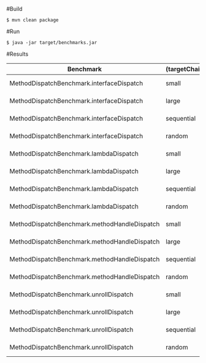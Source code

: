 #Build

```shell
$ mvn clean package
```

#Run

```shell
$ java -jar target/benchmarks.jar
```
#Results


| Benchmark                                    | (targetChain) | Mode | Cnt | Score  | Error   | Units |
|----------------------------------------------|---------------|------|-----|--------|---------|-------|
| MethodDispatchBenchmark.interfaceDispatch    | small         | avgt | 5   | 2.538  | ± 0.238 | ns/op |
| MethodDispatchBenchmark.interfaceDispatch    | large         | avgt | 5   | 49.598 | ± 4.489 | ns/op |
| MethodDispatchBenchmark.interfaceDispatch    | sequential    | avgt | 5   | 28.503 | ± 1.902 | ns/op |
| MethodDispatchBenchmark.interfaceDispatch    | random        | avgt | 5   | 28.130 | ± 1.757 | ns/op |
| MethodDispatchBenchmark.lambdaDispatch       | small         | avgt | 5   | 3.420  | ± 0.160 | ns/op |
| MethodDispatchBenchmark.lambdaDispatch       | large         | avgt | 5   | 52.717 | ± 6.969 | ns/op |
| MethodDispatchBenchmark.lambdaDispatch       | sequential    | avgt | 5   | 30.210 | ± 0.833 | ns/op |
| MethodDispatchBenchmark.lambdaDispatch       | random        | avgt | 5   | 30.138 | ± 3.051 | ns/op |
| MethodDispatchBenchmark.methodHandleDispatch | small         | avgt | 5   | 7.024  | ± 0.175 | ns/op |
| MethodDispatchBenchmark.methodHandleDispatch | large         | avgt | 5   | 55.307 | ± 7.946 | ns/op |
| MethodDispatchBenchmark.methodHandleDispatch | sequential    | avgt | 5   | 43.786 | ± 0.137 | ns/op |
| MethodDispatchBenchmark.methodHandleDispatch | random        | avgt | 5   | 30.895 | ± 1.146 | ns/op |
| MethodDispatchBenchmark.unrollDispatch       | small         | avgt | 5   | 3.236  | ± 0.204 | ns/op |
| MethodDispatchBenchmark.unrollDispatch       | large         | avgt | 5   | 55.189 | ± 2.619 | ns/op |
| MethodDispatchBenchmark.unrollDispatch       | sequential    | avgt | 5   | 31.227 | ± 0.702 | ns/op |
| MethodDispatchBenchmark.unrollDispatch       | random        | avgt | 5   | 30.699 | ± 1.379 | ns/op |
